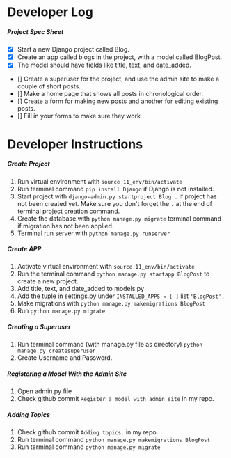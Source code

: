 # Developer Log

##### Project Spec Sheet

- [x] Start a new Django project called Blog.
- [x] Create an app called blogs in the project, with a model called BlogPost.
- [x] The model should have fields like title, text, and date_added.
- [] Create a superuser for the project, and use the admin site to make a couple of short posts.
- [] Make a home page that shows all posts in chronological order.
- [] Create a form for making new posts and another for editing existing posts.
- [] Fill in your forms to make sure they work .

# Developer Instructions

##### Create Project

1. Run virtual environment with `source 11_env/bin/activate`
2. Run terminal command `pip install Django` if Django is not installed.
3. Start project with `django-admin.py startproject Blog .` if project
has not been created yet. Make sure you don't forget the `.` at the end of terminal project creation command.
4. Create the database with `python manage.py migrate` terminal command
if migration has not been applied.
5. Terminal run server with `python manage.py runserver`

##### Create APP

1. Activate virtual environment with `source 11_env/bin/activate`
2. Run the terminal command `python manage.py startapp BlogPost` to
create a new project.
3. Add title, text, and date_added to models.py
4. Add the tuple in settings.py under `INSTALLED_APPS = [ ]` list
`'BlogPost',`
5. Make migrations with `python manage.py makemigrations BlogPost`
6. Run `python manage.py migrate`

##### Creating a Superuser

1. Run terminal command (with manage.py file as directory)
`python manage.py createsuperuser`
2. Create Username and Password.


##### Registering a Model With the Admin Site
1. Open admin.py file
2. Check github commit `Register a model with admin site` in my repo.

##### Adding Topics
1. Check github commit `Adding topics.` in my repo.
2. Run terminal command `python manage.py makemigrations BlogPost`
3. Run terminal command `python manage.py migrate`

















